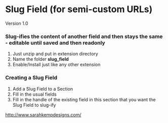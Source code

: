 # Slug Field (for semi-custom URLs)

Version 1.0

### Slug-ifies the content of another field and then **stays the same** - editable until saved and then readonly

1. Just unzip and put in extension directory 
2. Name the folder **slug_field** 
3. Enable/Install just like any other extension 

### Creating a Slug Field
1. Add a Slug Field to a Section
2. Fill in the usual fields
3. Fill in the handle of the existing field in this section that you want the Slug Field to slug-ify

http://www.sarahkempdesigns.com/